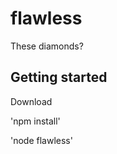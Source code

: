 flawless
========

These diamonds?


## Getting started
Download


'npm install'



'node flawless'

